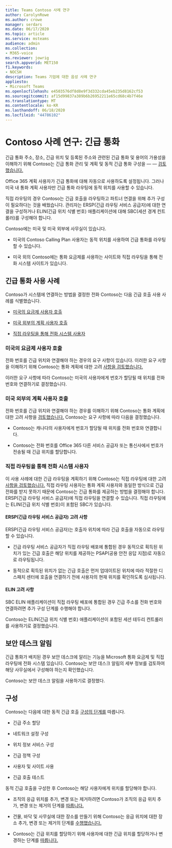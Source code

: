 ```yaml
---
title: Teams Contoso 사례 연구
author: CarolynRowe
ms.author: crowe
manager: serdars
ms.date: 06/17/2020
ms.topic: article
ms.service: msteams
audience: admin
ms.collection:
- M365-voice
ms.reviewer: jowrig
search.appverid: MET150
f1.keywords:
- NOCSH
description: Teams 기업에 대한 음성 사례 연구
appliesto:
- Microsoft Teams
ms.openlocfilehash: e4503576df8d8e9f3d332cda45eb235d8162cf53
ms.sourcegitcommit: af15d99837a389b6b26952211e65cd68c4b7f46e
ms.translationtype: MT
ms.contentlocale: ko-KR
ms.lasthandoff: 06/18/2020
ms.locfileid: "44786102"
---
```

# <a name="contoso-case-study-emergency-calling"></a>Contoso 사례 연구: 긴급 통화

긴급 통화 주소, 장소, 긴급 위치 및 등록된 주소와 관련된 긴급 통화 및 용어의 가용성을 이해하기 위해 Contoso는 긴급 통화 관리 및 계획 및 동적 긴급 통화 구성을 &mdash; &mdash; [검토했습니다.](configure-dynamic-emergency-calling.md) [](what-are-emergency-locations-addresses-and-call-routing.md)

Office 365 계획 사용자가 긴급 통화에 대해 자동으로 사용하도록 설정됩니다. 그러나 미국 내 통화 계획 사용자만 긴급 통화 라우팅에 동적 위치를 사용할 수 있습니다. 

직접 라우팅의 경우 Contoso는 긴급 호출을 라우팅하고 파트너 연결을 위해 추가 구성이 필요하다는 것을 배웠습니다. 관리자는 ERSP(긴급 라우팅 서비스 공급자)에 대한 연결을 구성하거나 ELIN(긴급 위치 식별 번호) 애플리케이션에 대해 SBC(세션 경계 컨트롤러)를 구성해야 합니다.

Contoso에는 미국 및 미국 외부에 사무실이 있습니다.

- 미국의 Contoso Calling Plan 사용자는 동적 위치를 사용하여 긴급 통화를 라우팅할 수 있습니다. 

- 미국 외의 Contoso에는 통화 요금제를 사용하는 사이트와 직접 라우팅을 통해 전화 시스템 사이트가 있습니다.

## <a name="emergency-calling-use-cases"></a>긴급 통화 사용 사례

Contoso가 시스템에 연결하는 방법을 결정한 전화 Contoso는 다음 긴급 호출 사용 사례를 식별했습니다. 

- [미국의 요금제 사용자 호출](#calling-plan-user-in-the-united-states) 

- [미국 외부의 계획 사용자 호출](#calling-plan-user-outside-of-the-united-states)

- [직접 라우팅을 통해 전화 시스템 사용자](#user-who-connects-to-phone-system-through-direct-routing )


### <a name="calling-plan-user-in-the-united-states"></a>미국의 요금제 사용자 호출  

전화 번호를 긴급 위치와 연결해야 하는 경우의 요구 사항이 있습니다. 이러한 요구 사항을 이해하기 위해 Contoso는 통화 계획에 대한 고려 [사항을 검토했습니다.](what-are-emergency-locations-addresses-and-call-routing.md#considerations-for-calling-plans) 

이러한 요구 사항에 따라 Contoso는 미국의 사용자에게 번호가 할당될 때 위치를 전화 번호와 연결하기로 결정했습니다.

### <a name="calling-plan-user-outside-of-the-united-states"></a>미국 외부의 계획 사용자 호출 

전화 번호를 긴급 위치와 연결해야 하는 경우를 이해하기 위해 Contoso는 통화 계획에 대한 고려 사항을 [검토했습니다.](what-are-emergency-locations-addresses-and-call-routing.md#considerations-for-calling-plans) Contoso는 요구 사항에 따라 다음을 결정했습니다.  

-  Contoso는 캐나다의 사용자에게 번호가 할당될 때 위치를 전화 번호와 연결합니다. 

- Contoso는 전화 번호를 Office 365 다른 서비스 공급자 또는 통신사에서 번호가 전송될 때 긴급 위치를 할당합니다. 

### <a name="user-who-connects-to-phone-system-through-direct-routing"></a>직접 라우팅을 통해 전화 시스템 사용자 

이 사용 사례에 대한 긴급 라우팅을 계획하기 위해 Contoso는 직접 라우팅에 대한 고려 [사항을 검토했습니다.](what-are-emergency-locations-addresses-and-call-routing.md#considerations-for-direct-routing) 직접 라우팅 사용자는 통화 계획 사용자와 동일한 방식으로 긴급 전화를 받지 못하기 때문에 Contoso는 긴급 통화를 제공하는 방법을 결정해야 합니다. ERSP(긴급 라우팅 서비스 공급자)에 직접 라우팅을 연결할 수 있습니다. 직접 라우팅에는 ELIN(긴급 위치 식별 번호)이 포함된 SBC가 있습니다.   

#### <a name="emergency-routing-service-provider-ersp-considerations"></a>ERSP(긴급 라우팅 서비스 공급자) 고려 사항

ERSP(긴급 라우팅 서비스 공급자)는 호출자 위치에 따라 긴급 호출을 자동으로 라우팅할 수 있습니다.  

- 긴급 라우팅 서비스 공급자가 직접 라우팅 배포에 통합된 경우 동적으로 획득된 위치가 있는 긴급 호출은 해당 위치를 제공하는 PSAP(공용 안전 응답 지점)로 자동으로 라우팅됩니다. 

- 동적으로 획득된 위치가 없는 긴급 호출은 먼저 업데이트된 위치에 따라 적절한 디스패치 센터에 호출을 연결하기 전에 사용자의 현재 위치를 확인하도록 심사됩니다. 


#### <a name="elin-considerations"></a>ELIN 고려 사항

SBC ELIN 애플리케이션이 직접 라우팅 배포에 통합된 경우 긴급 주소를 전화 번호와 연결하려면 추가 구성 단계를 수행해야 합니다.  

Contoso는 ELIN(긴급 위치 식별 번호) 애플리케이션이 포함된 세션 테두리 컨트롤러를 사용하기로 결정했습니다.  

## <a name="security-desk-notification"></a>보안 데스크 알림

긴급 통화가 배치된 경우 보안 데스크에 알리는 기능을 Microsoft 통화 요금제 및 직접 라우팅에 전화 시스템 있습니다. Contoso는 보안 데스크 알림의 세부 정보를 검토하여 해당 사무실에서 구성해야 하는지 확인했습니다.  

Contoso는 보안 데스크 알림을 사용하기로 결정했다.

## <a name="configuration"></a>구성 

Contoso는 다음에 대한 동적 긴급 호출 [구성의 단계를](configure-dynamic-emergency-calling.md) 따릅니다. 

- 긴급 주소 할당 

- 네트워크 설정 구성 

- 위치 정보 서비스 구성 

- 긴급 정책 구성 

- 사용자 및 사이트 사용 

- 긴급 호출 테스트 

동적 긴급 호출을 구성한 후 Contoso는 해당 사용자에게 위치를 할당해야 합니다.  

- 조직의 응급 위치를 추가, 변경 또는 제거하려면 Contoso가 조직의 응급 위치 추가, 변경 또는 제거의 단계를 [따릅니다.](add-change-remove-emergency-location-organization.md)

- 건물, 바닥 및 사무실에 대한 장소를 만들기 위해 Contoso는 응급 위치에 대한 장소 추가, 변경 또는 제거의 단계를 [수행했습니다.](add-change-remove-emergency-place-organization.md) 

- Contoso는 긴급 위치를 할당하기 위해 사용자에 대한 긴급 위치를 할당하거나 변경하는 단계를 [따릅니다.](assign-change-emergency-location-user.md) 

 